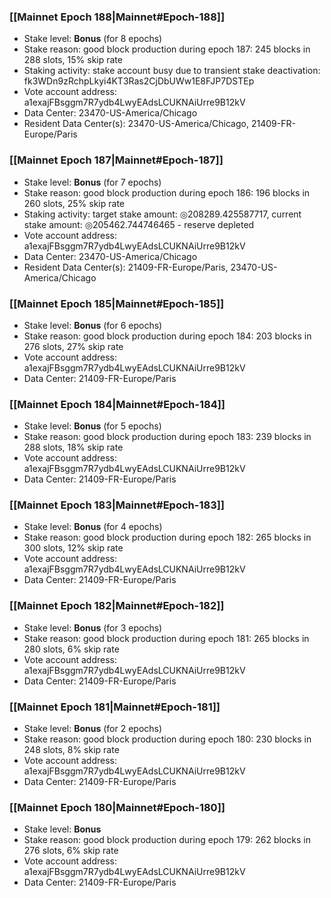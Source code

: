 ### [[Mainnet Epoch 188|Mainnet#Epoch-188]]
* Stake level: **Bonus** (for 8 epochs)
* Stake reason: good block production during epoch 187: 245 blocks in 288 slots, 15% skip rate
* Staking activity: stake account busy due to transient stake deactivation: fk3WDn9zRchpLkyi4KT3Ras2CjDbUWw1E8FJP7DSTEp
* Vote account address: a1exajFBsggm7R7ydb4LwyEAdsLCUKNAiUrre9B12kV
* Data Center: 23470-US-America/Chicago
* Resident Data Center(s): 23470-US-America/Chicago, 21409-FR-Europe/Paris
### [[Mainnet Epoch 187|Mainnet#Epoch-187]]
* Stake level: **Bonus** (for 7 epochs)
* Stake reason: good block production during epoch 186: 196 blocks in 260 slots, 25% skip rate
* Staking activity: target stake amount: ◎208289.425587717, current stake amount: ◎205462.744746465 - reserve depleted
* Vote account address: a1exajFBsggm7R7ydb4LwyEAdsLCUKNAiUrre9B12kV
* Data Center: 23470-US-America/Chicago
* Resident Data Center(s): 21409-FR-Europe/Paris, 23470-US-America/Chicago
### [[Mainnet Epoch 185|Mainnet#Epoch-185]]
* Stake level: **Bonus** (for 6 epochs)
* Stake reason: good block production during epoch 184: 203 blocks in 276 slots, 27% skip rate
* Vote account address: a1exajFBsggm7R7ydb4LwyEAdsLCUKNAiUrre9B12kV
* Data Center: 21409-FR-Europe/Paris
### [[Mainnet Epoch 184|Mainnet#Epoch-184]]
* Stake level: **Bonus** (for 5 epochs)
* Stake reason: good block production during epoch 183: 239 blocks in 288 slots, 18% skip rate
* Vote account address: a1exajFBsggm7R7ydb4LwyEAdsLCUKNAiUrre9B12kV
* Data Center: 21409-FR-Europe/Paris
### [[Mainnet Epoch 183|Mainnet#Epoch-183]]
* Stake level: **Bonus** (for 4 epochs)
* Stake reason: good block production during epoch 182: 265 blocks in 300 slots, 12% skip rate
* Vote account address: a1exajFBsggm7R7ydb4LwyEAdsLCUKNAiUrre9B12kV
* Data Center: 21409-FR-Europe/Paris
### [[Mainnet Epoch 182|Mainnet#Epoch-182]]
* Stake level: **Bonus** (for 3 epochs)
* Stake reason: good block production during epoch 181: 265 blocks in 280 slots, 6% skip rate
* Vote account address: a1exajFBsggm7R7ydb4LwyEAdsLCUKNAiUrre9B12kV
* Data Center: 21409-FR-Europe/Paris
### [[Mainnet Epoch 181|Mainnet#Epoch-181]]
* Stake level: **Bonus** (for 2 epochs)
* Stake reason: good block production during epoch 180: 230 blocks in 248 slots, 8% skip rate
* Vote account address: a1exajFBsggm7R7ydb4LwyEAdsLCUKNAiUrre9B12kV
* Data Center: 21409-FR-Europe/Paris
### [[Mainnet Epoch 180|Mainnet#Epoch-180]]
* Stake level: **Bonus**
* Stake reason: good block production during epoch 179: 262 blocks in 276 slots, 6% skip rate
* Vote account address: a1exajFBsggm7R7ydb4LwyEAdsLCUKNAiUrre9B12kV
* Data Center: 21409-FR-Europe/Paris